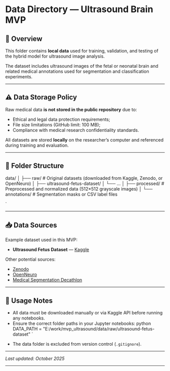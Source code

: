 # Data Directory — Ultrasound Brain MVP

## 📂 Overview
This folder contains **local data** used for training, validation, and testing of the hybrid model for ultrasound image analysis.

The dataset includes ultrasound images of the fetal or neonatal brain and related medical annotations used for segmentation and classification experiments.

---

## ⚠️ Data Storage Policy
Raw medical data **is not stored in the public repository** due to:
- Ethical and legal data protection requirements;
- File size limitations (GitHub limit: 100 MB);
- Compliance with medical research confidentiality standards.

All datasets are stored **locally** on the researcher’s computer and referenced during training and evaluation.

---

## 🧩 Folder Structure


data/
│
├── raw/            # Original datasets (downloaded from Kaggle, Zenodo, or OpenNeuro)
│   ├── ultrasound-fetus-dataset/
│   └── ...
│
├── processed/      # Preprocessed and normalized data (512×512 grayscale images)
│
└── annotations/    # Segmentation masks or CSV label files

`

---

## 📥 Data Sources
Example dataset used in this MVP:
- **Ultrasound Fetus Dataset** — [Kaggle](https://www.kaggle.com/datasets/orvile/ultrasound-fetus-dataset)

Other potential sources:
- [Zenodo](https://zenodo.org)
- [OpenNeuro](https://openneuro.org)
- [Medical Segmentation Decathlon](http://medicaldecathlon.com)

---

## 🧠 Usage Notes
- All data must be downloaded manually or via Kaggle API before running any notebooks.
- Ensure the correct folder paths in your Jupyter notebooks:
  python
  DATA_PATH = "E:/work/mvp_ultrasound/data/raw/ultrasound-fetus-dataset"
`

* The data folder is excluded from version control (`.gitignore`).

---

*Last updated: October 2025*



---